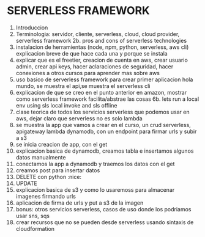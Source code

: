 # SERVERLESS FRAMEWORK

1. Introduccion
2. Terminologia: servidor, cliente, serverless, cloud, cloud provider, serverless framework
2b. pros and cons of serverless technologies
3. instalacion de herramientas (node, npm, python, serverless, aws cli) explicacion breve de que hace cada una y porque se instala
4. explicar que es el freetier, creacion de cuenta en aws, crear usuario admin, crear api keys, hacer aclaraciones de seguridad, hacer conexiones a otros cursos para aprender mas sobre aws
5. uso basico de serverless framework para crear primer aplicacion hola mundo, se muestra el api,se muestra el serverless cli
6. explicacion de que se creo en el punto anterior en amazon, mostrar como serverless framework facilita/abstrae las cosas
6b. lets run a local env using sls local invoke and sls offline
7. clase teorica de todos los servicios serverless que podemos usar en aws, dejar claro que serverless no es solo lambda
8. se muestra la app que vamos a crear en el curso, un crud serverless, apigateway lambda dynamodb, con un endpoint para firmar urls y subir a s3
9. se inicia creacion de app, con el get
10. explicacion basica de dynamodb, creamos tabla e insertamos algunos datos manualmente
11. conectamos la app a dynamodb y traemos los datos con el get
12. creamos post para insertar datos
13. DELETE con python :nice:
14. UPDATE
15. explicacion basica de s3 y como lo usaremoss para almacenar imagenes firmando urls
16. aplicacion de firma de urls y put a s3 de la imagen
17. bonus: otros servicios serverless, casos de uso donde los podriamos usar sns, sqs
18. crear recursos que no se pueden desde serverless usando sintaxis de cloudformation
